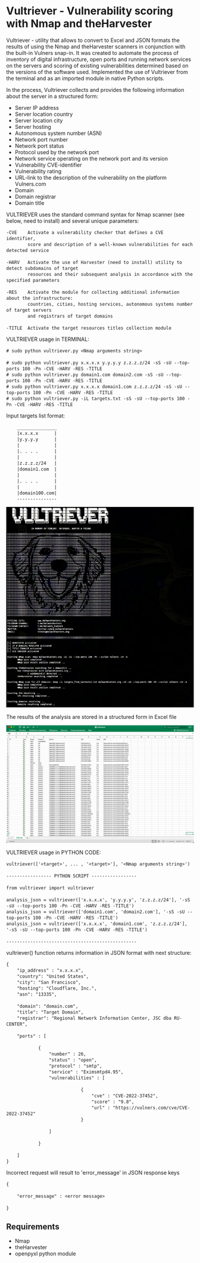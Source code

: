 # Vultriever - Vulnerability scoring with Nmap and theHarvester

Vultriever - utility that allows to convert to Excel and JSON formats the results of using the Nmap and theHarvester scanners in conjunction with the built-in Vulners snap-in. It was created to automate the process of inventory of digital infrastructure, open ports and running network services on the servers and scoring of existing vulnerabilities determined based on the versions of the software used. Implemented the use of Vultriever from the terminal and as an imported module in native Python scripts. 

In the process, Vultriever collects and provides the following information about the server in a structured form:
<ul>
<li>Server IP address</li>
<li>Server location country</li>
<li>Server location city</li>
<li>Server hosting</li>
<li>Autonomous system number (ASN)</li>
<li>Network port number</li>
<li>Network port status</li>
<li>Protocol used by the network port</li>
<li>Network service operating on the network port and its version</li>
<li>Vulnerability CVE-identifier</li>
<li>Vulnerability rating</li>
<li>URL-link to the description of the vulnerability on the platform Vulners.com</li>
<li>Domain</li>
<li>Domain registrar</li>
<li>Domain title</li>
</ul>

VULTRIEVER uses the standard command syntax for Nmap scanner (see below, need to install) and several unique parameters:

    -CVE    Activate a vulnerability checker that defines a CVE identifier, 
            score and description of a well-known vulnerabilities for each detected service
    
    -HARV   Activate the use of Harvester (need to install) utility to detect subdomains of target 
            resources and their subsequent analysis in accordance with the specified parameters

    -RES    Activate the module for collecting additional information about the infrastructure: 
            countries, cities, hosting services, autonomous systems number of target servers
            and registrars of target domains
    
    -TITLE  Activate the target resources titles collection module    

VULTRIEVER usage in TERMINAL: 

    # sudo python vultriever.py <Nmap arguments string>
    
    # sudo python vultriever.py x.x.x.x y.y.y.y z.z.z.z/24 -sS -sU --top-ports 100 -Pn -CVE -HARV -RES -TITLE
    # sudo python vultriever.py domain1.com domain2.com -sS -sU --top-ports 100 -Pn -CVE -HARV -RES -TITLE
    # sudo python vultriever.py x.x.x.x domain1.com z.z.z.z/24 -sS -sU --top-ports 100 -Pn -CVE -HARV -RES -TITLE
    # sudo python vultriever.py -iL targets.txt -sS -sU --top-ports 100 -Pn -CVE -HARV -RES -TITLE
    
Input targets list format:
    
        _______________
        |x.x.x.x      |
        |y.y.y.y      |
        |             |
        |. . . .      |
        |             |
        |z.z.z.z/24   |
        |domain1.com  |
        |             |
        |. . . .      |
        |             |
        |domain100.com|
        ---------------

<img src="terminal.png">

The results of the analysis are stored in a structured form in Excel file

<img src="excel.png">

VULTRIEVER usage in PYTHON CODE:    

    vultriever(['<target>', ... , '<target>'], '<Nmap arguments string>')

    ----------------- PYTHON SCRIPT -----------------
    
    from vultriever import vultriever

    analysis_json = vultriever(['x.x.x.x', 'y.y.y.y', 'z.z.z.z/24'], '-sS -sU --top-ports 100 -Pn -CVE -HARV -RES -TITLE')
    analysis_json = vultriever(['domain1.com', 'domain2.com'], '-sS -sU --top-ports 100 -Pn -CVE -HARV -RES -TITLE')
    analysis_json = vultriever(['x.x.x.x', 'domain1.com', 'z.z.z.z/24'], '-sS -sU --top-ports 100 -Pn -CVE -HARV -RES -TITLE')
    
    -------------------------------------------------

vultriever() function returns information in JSON format with next structure:

    {
        "ip_address" : "x.x.x.x",
        "country": "United States",
        "city": "San Francisco",
        "hosting": "Cloudflare, Inc.",
        "asn": "13335",
        
        "domain": "domain.com",
        "title": "Target Domain",
        "registrar": "Regional Network Information Center, JSC dba RU-CENTER",

        "ports" : [
            
                {
                    "number" : 26,
                    "status" : "open",
                    "protocol" : "smtp",
                    "service" : "Eximsmtpd4.95",
                    "vulnerabilities" : [
                        
                                {
                                    "cve" : "CVE-2022-37452",
                                    "score" : "9.8",
                                    "url" : "https://vulners.com/cve/CVE-2022-37452"
                                }
                        
                    ]
                    
                }
            
        ]
    }

Incorrect request will result to 'error_message' in JSON response keys
    
    {
        
        "error_message" : <error message>
        
    }
    
## Requirements

<ul>
<li>Nmap</li>
<li>theHarvester</li>
<li>openpyxl python module</li>
</ul>